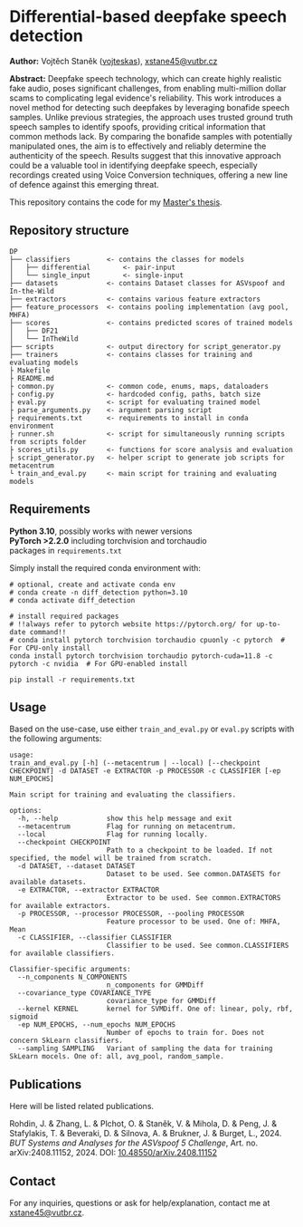 # Differential-based deepfake speech detection

**Author:** Vojtěch Staněk ([vojteskas](https://github.com/vojteskas)), xstane45@vutbr.cz

**Abstract:** Deepfake speech technology, which can create highly realistic fake audio, poses significant challenges, from enabling multi-million dollar scams to complicating legal evidence's reliability. This work introduces a novel method for detecting such deepfakes by leveraging bonafide speech samples. Unlike previous strategies, the approach uses trusted ground truth speech samples to identify spoofs, providing critical information that common methods lack. By comparing the bonafide samples with potentially manipulated ones, the aim is to effectively and reliably determine the authenticity of the speech. Results suggest that this innovative approach could be a valuable tool in identifying deepfake speech, especially recordings created using Voice Conversion techniques, offering a new line of defence against this emerging threat.

This repository contains the code for my [Master's thesis](https://www.vut.cz/studenti/zav-prace/detail/152826).

## Repository structure

```
DP
├── classifiers         <- contains the classes for models
│   ├── differential        <- pair-input
│   └── single_input        <- single-input
├── datasets            <- contains Dataset classes for ASVspoof and In-the-Wild
├── extractors          <- contains various feature extractors
├── feature_processors  <- contains pooling implementation (avg pool, MHFA)
├── scores              <- contains predicted scores of trained models
│   ├── DF21
│   └── InTheWild
├── scripts             <- output directory for script_generator.py
├── trainers            <- contains classes for training and evaluating models
├ Makefile
├ README.md
├ common.py             <- common code, enums, maps, dataloaders
├ config.py             <- hardcoded config, paths, batch size
├ eval.py               <- script for evaluating trained model
├ parse_arguments.py    <- argument parsing script
├ requirements.txt      <- requirements to install in conda environment
├ runner.sh             <- script for simultaneously running scripts from scripts folder
├ scores_utils.py       <- functions for score analysis and evaluation
├ script_generator.py   <- helper script to generate job scripts for metacentrum
└ train_and_eval.py     <- main script for training and evaluating models
```

## Requirements

**Python 3.10**, possibly works with newer versions\
**PyTorch >2.2.0** including torchvision and torchaudio \
packages in `requirements.txt`

Simply install the required conda environment with:

```
# optional, create and activate conda env
# conda create -n diff_detection python=3.10
# conda activate diff_detection

# install required packages
# !!always refer to pytorch website https://pytorch.org/ for up-to-date command!!
# conda install pytorch torchvision torchaudio cpuonly -c pytorch  # For CPU-only install
conda install pytorch torchvision torchaudio pytorch-cuda=11.8 -c pytorch -c nvidia  # For GPU-enabled install

pip install -r requirements.txt
```

## Usage

Based on the use-case, use either `train_and_eval.py` or `eval.py` scripts with the following arguments:

```
usage: 
train_and_eval.py [-h] (--metacentrum | --local) [--checkpoint CHECKPOINT] -d DATASET -e EXTRACTOR -p PROCESSOR -c CLASSIFIER [-ep NUM_EPOCHS]

Main script for training and evaluating the classifiers.

options:
  -h, --help            show this help message and exit
  --metacentrum         Flag for running on metacentrum.
  --local               Flag for running locally.
  --checkpoint CHECKPOINT
                        Path to a checkpoint to be loaded. If not specified, the model will be trained from scratch.
  -d DATASET, --dataset DATASET
                        Dataset to be used. See common.DATASETS for available datasets.
  -e EXTRACTOR, --extractor EXTRACTOR
                        Extractor to be used. See common.EXTRACTORS for available extractors.
  -p PROCESSOR, --processor PROCESSOR, --pooling PROCESSOR
                        Feature processor to be used. One of: MHFA, Mean
  -c CLASSIFIER, --classifier CLASSIFIER
                        Classifier to be used. See common.CLASSIFIERS for available classifiers.

Classifier-specific arguments:
  --n_components N_COMPONENTS
                        n_components for GMMDiff
  --covariance_type COVARIANCE_TYPE
                        covariance_type for GMMDiff
  --kernel KERNEL       kernel for SVMDiff. One of: linear, poly, rbf, sigmoid
  -ep NUM_EPOCHS, --num_epochs NUM_EPOCHS
                        Number of epochs to train for. Does not concern SkLearn classifiers.
  --sampling SAMPLING   Variant of sampling the data for training SkLearn mocels. One of: all, avg_pool, random_sample.
```

## Publications

Here will be listed related publications.

Rohdin, J. & Zhang, L. & Plchot, O. & Staněk, V. & Mihola, D. & Peng, J. & Stafylakis, T. & Beveraki, D. & Silnova, A. & Brukner, J. & Burget, L., 2024. *BUT Systems and Analyses for the ASVspoof 5 Challenge*, Art. no. arXiv:2408.11152, 2024. DOI: [10.48550/arXiv.2408.11152](https://arxiv.org/abs/2408.11152)

## Contact

For any inquiries, questions or ask for help/explanation, contact me at xstane45@vutbr.cz.
